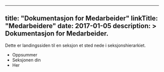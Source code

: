
---
title: "Dokumentasjon for Medarbeider"
linkTitle: "Medarbeidere"
date: 2017-01-05
description: >
  Dokumentasjon for Medarbeider.
---

Dette er landingssiden til en seksjon et sted nede i seksjonshierarkiet.

* Oppsummer
* Seksjonen din
* Her


